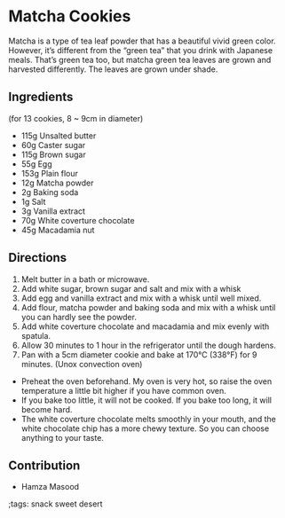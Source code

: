 # Matcha Cookies

Matcha is a type of tea leaf powder that has a beautiful vivid green color. However, it’s different from the “green tea” that you drink with Japanese meals. That’s green tea too, but matcha green tea leaves are grown and harvested differently. The leaves are grown under shade.

## Ingredients
(for 13 cookies, 8 ~ 9cm in diameter)

- 115g Unsalted butter
- 60g Caster sugar
- 115g Brown sugar
- 55g Egg
- 153g Plain flour
- 12g Matcha powder
- 2g Baking soda
- 1g Salt
- 3g Vanilla extract
- 70g White coverture chocolate
- 45g Macadamia nut

## Directions

1. Melt butter in a bath or microwave.
2. Add white sugar, brown sugar and salt and mix with a whisk
3. Add egg and vanilla extract and mix with a whisk until well mixed.
4. Add flour, matcha powder and baking soda and mix with a whisk until you can hardly see the powder.
5. Add white coverture chocolate  and macadamia and mix evenly with spatula.
6. Allow 30 minutes to 1 hour in the refrigerator until the dough hardens.
7. Pan with a 5cm diameter cookie and bake at 170°C (338°F) for 9 minutes. (Unox convection oven)

* Preheat the oven beforehand. My oven is very hot, so raise the oven temperature a little bit higher if you have common oven.
* If you bake too little, it will not be cooked. If you bake too long, it will become hard.
* The white coverture chocolate melts smoothly in your mouth, and the white chocolate chip has a more chewy texture. So you can choose anything to your taste.

## Contribution
- Hamza Masood

;tags: snack sweet desert
